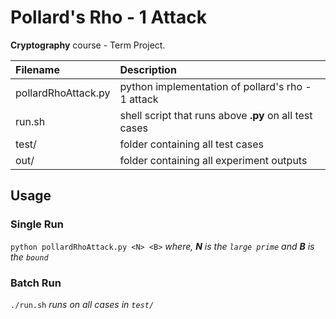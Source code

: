# Pollard's Rho - 1 Attack

__Cryptography__ course - Term Project.

| Filename            | Description                                            |
|:------------------- |:------------------------------------------------------ |
| pollardRhoAttack.py | python implementation of pollard's rho - 1 attack      |
| run.sh              | shell script that runs above __.py__ on all test cases |
| test/               | folder containing all test cases                       |
| out/                | folder containing all experiment outputs               |

## Usage
### Single Run
`python pollardRhoAttack.py <N> <B>`  _where, **N** is the `large prime` and **B** is the `bound`_
### Batch Run
`./run.sh`  _runs on all cases in `test/`_
